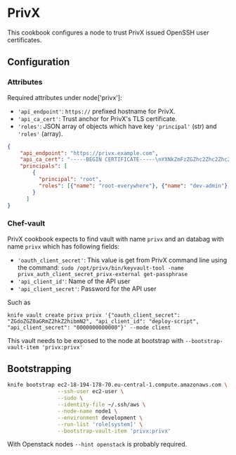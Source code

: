# PrivX

This cookbook configures a node to trust PrivX issued OpenSSH user certificates.

## Configuration

### Attributes
Required attributes under node['privx']:

* `'api_endpoint'`: `https://` prefixed hostname for PrivX.
* `'api_ca_cert'`: Trust anchor for PrivX's TLS certificate.
* `'roles'`: JSON array of objects which have key `'principal'` (str) and `'roles'` (array).


```json
{
    "api_endpoint": "https://privx.example.com",
    "api_ca_cert": "-----BEGIN CERTIFICATE-----\nYXNkZmFzZGZhc2Zhc2Zhc2RmYXNkZmFzZGY=\n-----END CERTIFICATE-----",
    "principals": [
        {
          "principal": "root",
          "roles": [{"name": "root-everywhere"}, {"name": "dev-admin"}]
        }
      ]
}
```

### Chef-vault

PrivX cookbook expects to find vault with name `privx` and an databag with name
`privx` which has following fields:

* `'oauth_client_secret'`: This value is get from PrivX command line using the command: `sudo /opt/privx/bin/keyvault-tool -name privx_auth_client_secret_privx-external get-passphrase`
* `'api_client_id'`: Name of the API user
* `'api_client_secret'`: Password for the API user

Such as

`knife vault create privx privx '{"oauth_client_secret": "ZGdoZGZ0aGRmZ2hkZ2hibmN2", "api_client_id": "deploy-script", "api_client_secret": "0000000000000"}' --mode client`

This vault needs to be exposed to the node at bootstrap with `--bootstrap-vault-item 'privx:privx'`

## Bootstrapping

```bash
knife bootstrap ec2-18-194-178-70.eu-central-1.compute.amazonaws.com \
                --ssh-user ec2-user \
                --sudo \
                --identity-file ~/.ssh/aws \
                --node-name node1 \
                --environment development \
                --run-list 'role[system]' \
                --bootstrap-vault-item 'privx:privx'
```

With Openstack nodes `--hint openstack` is probably required.

